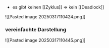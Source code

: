 - es gibt keinen [[Zyklus]] => kein [[Deadlock]]

![[Pasted image 20250317110424.png]]

### vereinfachte Darstellung
![[Pasted image 20250317110445.png]]